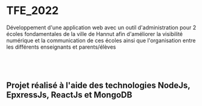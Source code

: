 # TFE_2022
Développement d'une application web avec un outil d'administration pour 2 écoles fondamentales de la ville de Hannut afin d'améliorer la visibilité numérique et la communication de ces écoles ainsi que l'organisation entre les différents enseignants et parents/élèves
<br><br><br><br>
## Projet réalisé à l'aide des technologies NodeJs, EpxressJs, ReactJs et MongoDB
